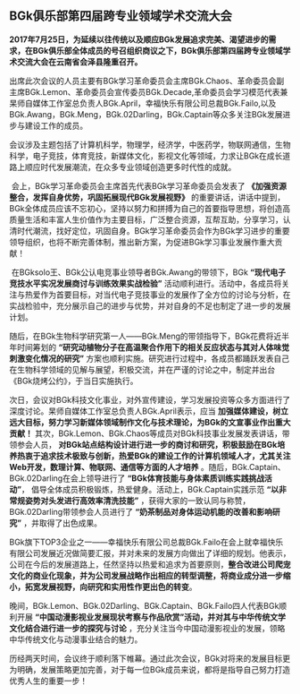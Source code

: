 ## BGk俱乐部第四届跨专业领域学术交流大会

​	**2017年7月25日，为延续以往传统以及顺应BGk发展追求完美、渴望进步的需求，在BGk俱乐部全体成员的号召组织商议之下，BGk俱乐部第四届跨专业领域学术交流大会在云南省会泽县隆重召开。**

​	出席此次会议的人员主要有BGk学习革命委员会主席BGk.Chaos、革命委员会副主席BGk.Lemon、革命委员会宣传委员BGk.Decade,革命委员会学习模范代表兼杲师自媒体工作室总负责人BGk.April，幸福快乐有限公司总裁BGk.Failo,以及BGk.Awang，BGk.Meng，BGk.02Darling，BGk.Captain等众多关注BGk发展进步与建设工作的成员。

​	会议涉及主题包括了计算机科学，物理学，经济学，中医药学，物联网通信，生物科学，电子竞技，体育竞技，新媒体文化，影视文化等领域，力求让BGk在成长道路上顺应时代发展潮流，在众多专业领域创造更多时代性的成就。

​	会上，BGk学习革命委员会主席首先代表BGk学习革命委员会发表了 **《加强资源整合，发挥自身优势，巩固拓展现代BGk发展视野》** 的重要讲话，讲话中提到，BGk全体成员应该不忘初心，坚持以努力和拼搏为自己的首要指导思想，将创造高质量生活和丰富人生价值作为主要目标，广泛整合资源，互帮互助，分享学习，认清时代潮流，找好定位，巩固自身。BGk学习革命委员会作为BGk学习进步的重要领导组织，也将不断完善体制，推出新方案，为促进BGk学习事业发展作重大贡献！

​	在BGksolo王、BGk公认电竞事业领导者BGk.Awang的带领下，BGk **“现代电子竞技水平实况发展商讨与训练效果实战检验”** 活动顺利进行。活动中，各成员将关注与热爱作为首要目标，对当代电子竞技事业的发展作了全方位的讨论与分析，在实战检验中，充分展示自己的进步与优势，并对自身的不足也制定了进一步的发展计划。

​	随后，在BGk生物科学研究第一人——BGk.Meng的带领指导下，BGk花费将近半年时间筹划的 **“研究动植物分子在高温聚合作用下的相关反应状态与其对人体味觉刺激变化情况的研究”** 方案也顺利实施。研究进行过程中，各成员都踊跃发表自己在生物科学领域的见解与展望，积极交流，并在严谨的讨论之中，制定并出台《BGk烧烤公约》，于当日实施执行。

​	次日，会议对BGk科技文化事业，对外宣传建设，学习发展投资等众多方面进行了深度讨论。杲师自媒体工作室总负责人BGk.April表示，应当 **加强媒体建设，树立远大目标，努力学习新媒体领域制作文化与技术理论，为BGk的文宣事业作出重大贡献！** 其次，BGk.Lemon、BGk.Chaos等成员对BGk科技事业发展发表讲话，带领参会人员， **对BGk站点结构设计进行进一步的商讨和研究，积极鼓励在BGk培养热衷于追求技术极致与创新，热爱BGk的建设工作的计算机领域人才，尤其关注Web开发，数理计算、物联网、通信等方面的人才培养** 。随后，BGk.Captain、BGk.02Darling在会上领导进行了 **“BGk体育技能与身体素质训练实践挑战活动”**， 倡导全体成员积极锻炼，热爱健身。活动上，BGk.Captain实践示范 **“以非常规姿势对头发进行高效率清洗技能”** ，获得大家的一致认同与称赞，BGk.02Darling带领参会人员进行了 **“奶茶制品对身体运动机能的改善和影响研究”** ，并取得了出色成果。

​	BGk旗下TOP3企业之一——幸福快乐有限公司总裁BGk.Failo在会上就幸福快乐有限公司发展近况做简要汇报，并对未来的发展方向做出了详细的规划。他表示，公司在今后的发展道路上，任然坚持以热爱和追求为首要原则，**整合改进公司爬宠文化的商业化现象，并为公司发展战略作出相应的转型调整，将商业成分进一步缩小，拓宽发展视野，向研究和实用性作更出色的转变**。

​	晚间，BGk.Lemon、BGk.02Darling、BGk.Captain、BGk.Failo四人代表BGk顺利开展 **“中国动漫影视业发展现状考察与作品欣赏”活动，并对其与中华传统文学文化结合进行进一步的探究与讨论** ，充分关注当今中国动漫影视业的发展，领略中华传统文化与动漫事业结合的魅力。

​	历经两天时间，会议终于顺利落下帷幕。通过此次会议，BGk对将来的发展目标更为明确，发展策略更加完善，对于每一位BGk成员来说，都将是指导自己努力打造优秀人生的重要一步！



